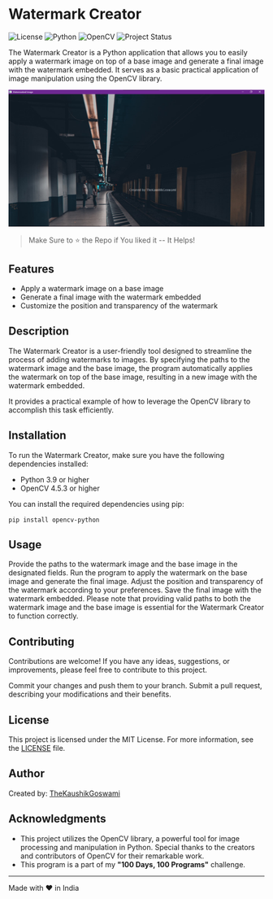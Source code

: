 # Watermark Creator

![License](https://img.shields.io/badge/License-MIT-blue.svg?style=flat-square)
![Python](https://img.shields.io/badge/Python-3.9%2B-red.svg?style=flat-square)
![OpenCV](https://img.shields.io/badge/OpenCV-4.5.3%2B-yellow.svg?style=flat-square)
![Project Status](https://img.shields.io/badge/Project%20Status-Active-brightgreen.svg?style=flat-square)

The Watermark Creator is a Python application that allows you to easily apply a watermark image on top of a base image and generate a final image with the watermark embedded. It serves as a basic practical application of image manipulation using the OpenCV library.

![Stopwatch Screenshot](./screenshots/watermark-creator.png)

> Make Sure to ⭐ the Repo if You liked it -- It Helps!

## Features

- Apply a watermark image on a base image
- Generate a final image with the watermark embedded
- Customize the position and transparency of the watermark

## Description

The Watermark Creator is a user-friendly tool designed to streamline the process of adding watermarks to images. By specifying the paths to the watermark image and the base image, the program automatically applies the watermark on top of the base image, resulting in a new image with the watermark embedded.

It provides a practical example of how to leverage the OpenCV library to accomplish this task efficiently.

## Installation

To run the Watermark Creator, make sure you have the following dependencies installed:

- Python 3.9 or higher
- OpenCV 4.5.3 or higher

You can install the required dependencies using pip:

```shell
pip install opencv-python
```

## Usage

Provide the paths to the watermark image and the base image in the designated fields.
Run the program to apply the watermark on the base image and generate the final image.
Adjust the position and transparency of the watermark according to your preferences.
Save the final image with the watermark embedded.
Please note that providing valid paths to both the watermark image and the base image is essential for the Watermark Creator to function correctly.

## Contributing

Contributions are welcome! If you have any ideas, suggestions, or improvements, please feel free to contribute to this project.

Commit your changes and push them to your branch.
Submit a pull request, describing your modifications and their benefits.

## License

This project is licensed under the MIT License. For more information, see the [LICENSE]((https://github.com/TheKaushikGoswami/100-Days-100-Programs/blob/main/LICENSE)) file.

## Author

Created by: [TheKaushikGoswami](https://github.com/TheKaushikGoswami)

## Acknowledgments

- This project utilizes the OpenCV library, a powerful tool for image processing and manipulation in Python. Special thanks to the creators and contributors of OpenCV for their remarkable work.
- This program is a part of my **"100 Days, 100 Programs"** challenge.

---

Made with ❤️ in India

